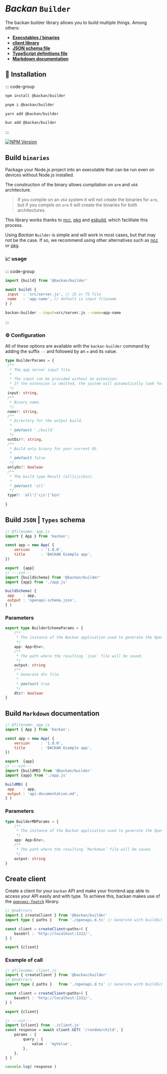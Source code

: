 # *Backan* `Builder`

The backan builder library allows you to build multiple things. Among others:

- [**Executables / binaries**](#build-binaries)
- [**client library**](#create-client) 
- [**JSON schema file**](#build-json-types-schema)
- [**TypeScript definitions file**](#build-json-types-schema)
- [**Markdown documentation**](#build-markdown-documentation)

## 🔑 Installation

::: code-group

```bash [npm]
npm install @backan/builder 
```

```bash [pnpm]
pnpm i @backan/builder
```

```bash [yarn]
yarn add @backan/builder 
```

```bash [bun]
bun add @backan/builder 
```

:::

[![NPM Version](https://img.shields.io/npm/v/@backan/builder?style=for-the-badge&color=yellow)](https://www.npmjs.com/package/@backan/builder)

## Build `binaries`

Package your Node.js project into an executable that can be run even on devices without Node.js installed.

The construction of the binary allows compilation on `arm` and `x64` architecture.
> If you compile on an `x64` system it will not create the binaries for `arm`, but if you compile on `arm` it will create the binaries for both architectures.

This library works thanks to [ncc](https://github.com/vercel/ncc), [pkg](https://github.com/yao-pkg/pkg) and [esbuild](https://esbuild.github.io), which facilitate this process.

Using  *Backan* `Builder` is simple and will work in most cases, but that may not be the case. If so, we recommend using other alternatives such as [ncc](https://github.com/vercel/ncc) or [pkg](https://github.com/yao-pkg/pkg).

### 📈 usage

::: code-group

```js twoslash
import {build} from '@backan/builder'

await build( {
 input  : 'src/server.js', // JS or TS file
 name   : 'app-name', // default is input filename
} )
```

```bash
backan-builder --input=src/server.js --name=app-name
```

:::

### ⚙️ Configuration

All of these options are available with the `backan-builder` command by adding the suffix `--` and followed by an `=` and its value. 

```ts
type BuilderParams = {
 /**
  * The app server input file.
  *
  * The input can be provided without an extension. 
  * If the extension is omitted, the system will automatically look for the following extensions: `.ts`, `.js`, `.mjs`, `.mts`.
  */
 input: string, 
 /**
  * Binary name.
  */
 name?: string,
 /**
  * Directory for the output build.
  *
  * @default './build'
  */
 outDir?: string, 
 /**
  * Build only binary for your current OS.
  *
  * @default false
  */
 onlyOs?: boolean
 /**
  * The build type Result [all|cjs|bin].
  *
  * @default 'all'
  */
 type?: 'all'|'cjs'|'bin'
 
}
```

## Build `JSON` | `Types` schema


```js twoslash
// @filename: app.js
import { App } from 'backan';

const app = new App( {
	version     : '1.0.0',
	title       : 'BACKAN Example app',
})

export  {app}
// ---cut---
import {buildSchema} from '@backan/builder'
import {app} from './app.js' 

buildSchema( {
 app    : app,
 output : 'openapi-schema.json',
} )
```

### Parameters

```ts
export type BuilderSchemaParams = {
	/**
	 * The instance of the Backan application used to generate the OpenAPI schema.
	 */
	app: App<Env>,
	/**
	 * The path where the resulting `json` file will be saved.
	 */
	output: string 
	/**
	 * Generate dts file.
	 *
	 * @default true
	 */
	dts?: boolean
}
```

## Build `Markdown` documentation

```js twoslash
// @filename: app.js
import { App } from 'backan';

const app = new App( {
	version     : '1.0.0',
	title       : 'BACKAN Example app',
})

export  {app}
// ---cut---
import {buildMD} from '@backan/builder'
import {app} from './app.js' 

buildMD( {
 app    : app,
 output : 'api-documentation.md',
} )
```

### Parameters

```ts
type BuilderMDParams = {
	/**
	 * The instance of the Backan application used to generate the OpenAPI schema.
	 */
	app: App<Env>,
	/**
	 * The path where the resulting `Markdown` file will be saved.
	 */
	output: string 
}
```

## Create client

Create a client for your `backan` API and make your frontend app able to access your API easily and with type. To achieve this, backan makes use of the [`openapi-featch`](https://openapi-ts.dev/openapi-fetch/) library.

```ts twoslash
// @noErrors
import { createClient } from '@backan/builder'
import type { paths }   from './openapi.d.ts' // Generate with buildSchema

const client = createClient<paths>( {
	baseUrl : 'http://localhost:1312/',
} )

export {client}

```
### Example of call

```ts twoslash
// @filename: client.js
import { createClient } from '@backan/builder'
// @noErrors
import type { paths }   from './openapi.d.ts' // Generate with buildSchema

const client = createClient<paths>( {
	baseUrl : 'http://localhost:1312/',
} )

export {client}

// ---cut---
import {client} from './client.js'
const response = await client.GET( '/random/child', {
	params : {
		query : {
			value : 'myValue', 
		}, 
	},
} )

console.log( response ) 
```
